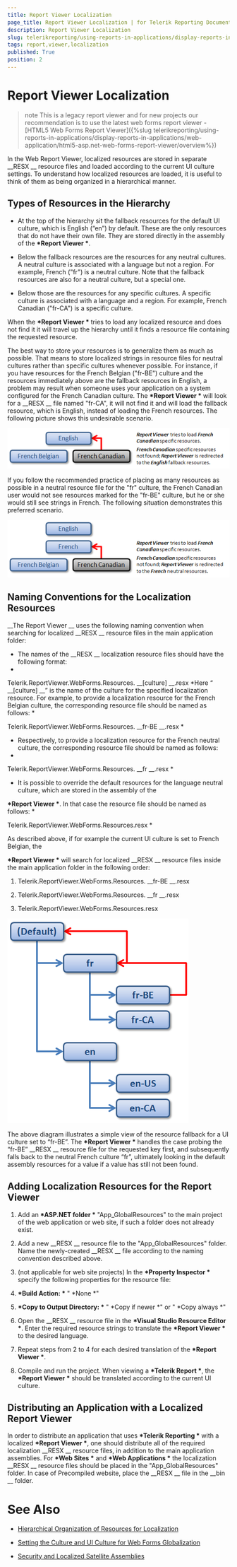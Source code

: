 ```yaml
---
title: Report Viewer Localization
page_title: Report Viewer Localization | for Telerik Reporting Documentation
description: Report Viewer Localization
slug: telerikreporting/using-reports-in-applications/display-reports-in-applications/web-application/asp.net-web-forms-report-viewer/report-viewer-localization
tags: report,viewer,localization
published: True
position: 2
---
```


# Report Viewer Localization



>note This is a legacy report viewer and for new projects our recommendation is to use the latest web forms report viewer -          [HTML5 Web Forms Report Viewer]({%slug telerikreporting/using-reports-in-applications/display-reports-in-applications/web-application/html5-asp.net-web-forms-report-viewer/overview%})


In the Web Report Viewer, localized resources are stored in separate 
__RESX
__ resource files and loaded according to the current UI culture settings. To understand how localized resources are loaded, it is useful to think of them as being organized in a hierarchical manner.


## Types of Resources in the Hierarchy

* At the top of the hierarchy sit the fallback resources for the default UI culture, which is English (“en”) by default. These are the only resources that do not have their own file. They are stored directly in the assembly of the 
__*Report Viewer
*__.


* Below the fallback resources are the resources for any neutral cultures. A neutral culture is associated with a language but not a region. For example, French ("fr") is a neutral culture. Note that the fallback resources are also for a neutral culture, but a special one.


* Below those are the resources for any specific cultures. A specific culture is associated with a language and a region. For example, French Canadian ("fr-CA") is a specific culture.


When the 
__*Report Viewer
*__ tries to load any localized resource and does not find it it will travel up the hierarchy until it finds a resource file containing the requested resource.


The best way to store your resources is to generalize them as much as possible. That means to store localized strings in resource files for neutral cultures rather than specific cultures whenever possible. For instance, if you have resources for the French Belgian ("fr-BE") culture and the resources immediately above are the fallback resources in English, a problem may result when someone uses your application on a system configured for the French Canadian culture. The 
__*Report Viewer
*__ will look for a 
__RESX
__ file named "fr-CA", it will not find it and will load the fallback resource, which is English, instead of loading the French resources. The following picture shows this undesirable scenario.


  
  ![](images/localization1.png)

If you follow the recommended practice of placing as many resources as possible in a neutral resource file for the "fr" culture, the French Canadian user would not see resources marked for the "fr-BE" culture, but he or she would still see strings in French. The following situation demonstrates this preferred scenario.


  
  ![](images/localization2.png)

## Naming Conventions for the Localization Resources

__The Report Viewer
__ uses the following naming convention when searching for localized 
__RESX
__ resource files in the main application folder:


* The names of the 
__RESX
__ localization resource files should have the following format:
*

Telerik.ReportViewer.WebForms.Resources.
__[culture]
__.resx
*Here “
__[culture]
__” is the name of the culture for the specified localization resource. For example, to provide a localization resource 
        	for the French Belgian culture, the corresponding resource file should be named as follows:
*

Telerik.ReportViewer.WebForms.Resources.
__fr-BE
__.resx
*

* Respectively, to provide a localization resource for the French neutral culture, the corresponding resource file should 
	be named as follows:
*

Telerik.ReportViewer.WebForms.Resources.
__fr
__.resx
*

* It is possible to override the default resources for the language neutral culture, which are stored in the assembly of the 
		
__*Report Viewer
*__. In that case the resource file should be named as follows:
*

Telerik.ReportViewer.WebForms.Resources.resx
*

As described above, if for example the current UI culture is set to French Belgian, the 
      		
__*Report Viewer
*__ will search for localized 
__RESX
__ 
      	resource files inside the main application folder in the following order:


1. Telerik.ReportViewer.WebForms.Resources.
__fr-BE
__.resx


1. Telerik.ReportViewer.WebForms.Resources.
__fr
__.resx


1. Telerik.ReportViewer.WebForms.Resources.resx


  
  ![](images/localization3.png)

The above diagram illustrates a simple view of the resource fallback for a UI culture set to “fr-BE”. The 
__*Report Viewer
*__ handles the case probing the “fr-BE” 
__RESX
__ resource file for the requested key first, and subsequently falls back to the neutral French culture “fr”, ultimately looking in the default assembly resources for a value if a value has still not been found.


## Adding Localization Resources for the Report Viewer

1. Add an 
__*ASP.NET folder
*__ "App_GlobalResources" to the main project of the web application or web site, if such a folder does not already exist.


1. Add a new 
__RESX
__ resource file to the "App_GlobalResources" folder. Name the newly-created 
__RESX
__ file according to the naming convention described above.


1. (not applicable for web site projects) In the 
__*Property Inspector
*__ specify the following properties for the resource file: 


1. __*Build Action:
*__ "
*None
*"


1. __*Copy to Output Directory:
*__ "
*Copy if newer
*" or "
*Copy always
*"


1. Open the 
__RESX
__ resource file in the 
__*Visual Studio Resource Editor
*__. Enter the required resource strings to translate the 
__*Report Viewer
*__ to the desired language.


1. Repeat steps from 2 to 4 for each desired translation of the 
__*Report Viewer
*__.


1. Compile and run the project. When viewing a 
__*Telerik Report
*__, the 
__*Report Viewer
*__ should be translated according to the current UI culture.


## Distributing an Application with a Localized Report Viewer

In order to distribute an application that uses 
__*Telerik Reporting
*__ 
      		with a localized 
__*Report Viewer
*__, one should distribute all of the required 
        	localization 
__RESX
__ resource files, in addition to the main application assemblies. For 
__*Web Sites
*__ 
        	and 
__*Web Applications
*__ the localization 
__RESX
__ resource 
        	files should be placed in the "App_GlobalResources" folder. In case of Precompiled website, place the 
__RESX
__ 
        	file in the 
__bin
__ folder.


# See Also


 * [Hierarchical Organization of Resources for Localization
](http://msdn2.microsoft.com/en-us/library/756hydy4(VS.71).aspx
)

 * [Setting the Culture and UI Culture for Web Forms Globalization
](http://msdn2.microsoft.com/en-us/library/bz9tc508(VS.71).aspx
)

 * [Security and Localized Satellite Assemblies
](http://msdn2.microsoft.com/en-us/library/ff8dk041(VS.71).aspx
)
